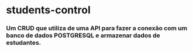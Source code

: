 # students-control

### Um CRUD que utiliza de uma API para fazer a conexão com um banco de dados POSTGRESQL e armazenar dados de estudantes.
